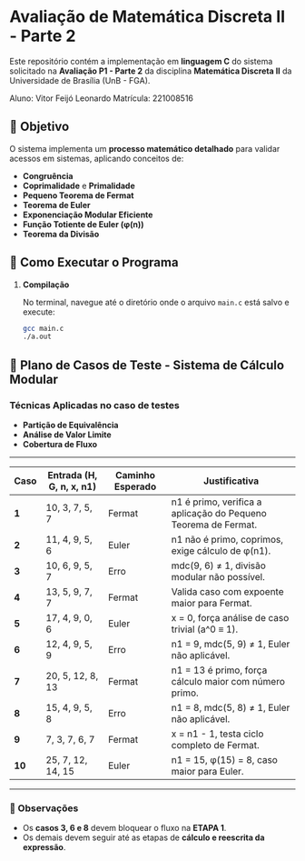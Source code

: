 # Avaliação de Matemática Discreta II - Parte 2

Este repositório contém a implementação em **linguagem C** do sistema solicitado na **Avaliação P1 - Parte 2** da disciplina **Matemática Discreta II** da Universidade de Brasília (UnB - FGA).

Aluno: Vitor Feijó Leonardo
Matrícula: 221008516

## 🎯 Objetivo

O sistema implementa um **processo matemático detalhado** para validar acessos em sistemas, aplicando conceitos de:

- **Congruência**
- **Coprimalidade** e **Primalidade**
- **Pequeno Teorema de Fermat**
- **Teorema de Euler**
- **Exponenciação Modular Eficiente**
- **Função Totiente de Euler (φ(n))**
- **Teorema da Divisão**

## 🚀 Como Executar o Programa

1. **Compilação**

   No terminal, navegue até o diretório onde o arquivo `main.c` está salvo e execute:

   ```bash
   gcc main.c
   ./a.out
   ```

## 🧪 Plano de Casos de Teste - Sistema de Cálculo Modular

### Técnicas Aplicadas no caso de testes

- **Partição de Equivalência**
- **Análise de Valor Limite**
- **Cobertura de Fluxo**

---

| Caso   | Entrada (H, G, n, x, n1) | Caminho Esperado | Justificativa                                                  |
| ------ | ------------------------ | ---------------- | -------------------------------------------------------------- |
| **1**  | 10, 3, 7, 5, 7           | Fermat           | n1 é primo, verifica a aplicação do Pequeno Teorema de Fermat. |
| **2**  | 11, 4, 9, 5, 6           | Euler            | n1 não é primo, coprimos, exige cálculo de φ(n1).              |
| **3**  | 10, 6, 9, 5, 7           | Erro             | mdc(9, 6) ≠ 1, divisão modular não possível.                   |
| **4**  | 13, 5, 9, 7, 7           | Fermat           | Valida caso com expoente maior para Fermat.                    |
| **5**  | 17, 4, 9, 0, 6           | Euler            | x = 0, força análise de caso trivial (a^0 ≡ 1).                |
| **6**  | 12, 4, 9, 5, 9           | Erro             | n1 = 9, mdc(5, 9) ≠ 1, Euler não aplicável.                    |
| **7**  | 20, 5, 12, 8, 13         | Fermat           | n1 = 13 é primo, força cálculo maior com número primo.         |
| **8**  | 15, 4, 9, 5, 8           | Erro             | n1 = 8, mdc(5, 8) ≠ 1, Euler não aplicável.                    |
| **9**  | 7, 3, 7, 6, 7            | Fermat           | x = n1 - 1, testa ciclo completo de Fermat.                    |
| **10** | 25, 7, 12, 14, 15        | Euler            | n1 = 15, φ(15) = 8, caso maior para Euler.                     |

---

### 📌 Observações

- Os **casos 3, 6 e 8** devem bloquear o fluxo na **ETAPA 1**.
- Os demais devem seguir até as etapas de **cálculo e reescrita da expressão**.
